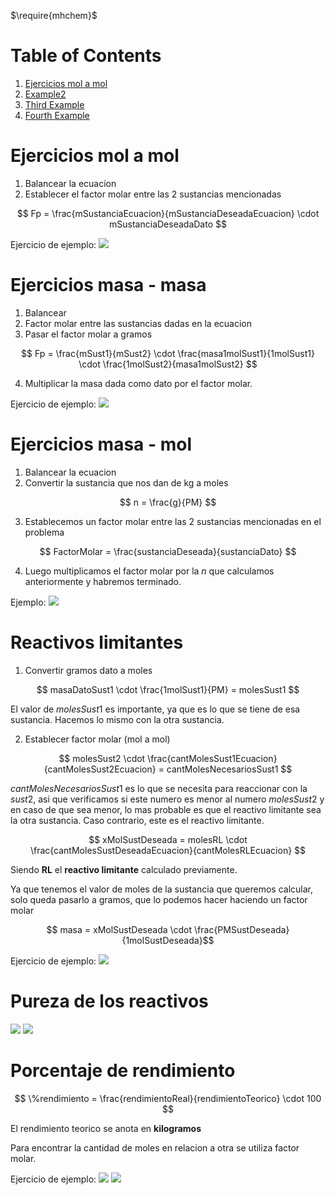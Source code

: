 $\require{mhchem}$

# Table of Contents

1. [Ejercicios mol a mol](#example)
2. [Example2](#Reactivos-limitantes)
3. [Third Example](#third-example)
4. [Fourth Example](#fourth-examplehttpwwwfourthexamplecom)

# Ejercicios mol a mol

1. Balancear la ecuacion
1. Establecer el factor molar entre las 2 sustancias mencionadas

$$ Fp = \frac{mSustanciaEcuacion}{mSustanciaDeseadaEcuacion} \cdot mSustanciaDeseadaDato $$

Ejercicio de ejemplo:
![](https://cdn.discordapp.com/attachments/740619225730777250/773119043296821248/unknown.png)

# Ejercicios masa - masa

1. Balancear
1. Factor molar entre las sustancias dadas en la ecuacion
1. Pasar el factor molar a gramos

$$ Fp = \frac{mSust1}{mSust2} \cdot \frac{masa1molSust1}{1molSust1} \cdot \frac{1molSust2}{masa1molSust2} $$

4. Multiplicar la masa dada como dato por el factor molar.

Ejercicio de ejemplo: 
![](https://i.imgur.com/COYeeAX.png)

# Ejercicios masa - mol

1. Balancear la ecuacion
1. Convertir la sustancia que nos dan de kg a moles

$$ n = \frac{g}{PM} $$

3. Establecemos un factor molar entre las 2 sustancias mencionadas en el problema

$$ FactorMolar = \frac{sustanciaDeseada}{sustanciaDato} $$

4. Luego multiplicamos el factor molar por la $n$ que calculamos anteriormente y habremos terminado.

Ejemplo:
![](https://i.imgur.com/nRqyDlw.png)

# Reactivos limitantes

1. Convertir gramos dato a moles

$$ masaDatoSust1 \cdot \frac{1molSust1}{PM} = molesSust1 $$

El valor de $molesSust1$ es importante, ya que es lo que se tiene de esa sustancia.
Hacemos lo mismo con la otra sustancia.

2. Establecer factor molar (mol a mol)

$$ molesSust2 \cdot \frac{cantMolesSust1Ecuacion}{cantMolesSust2Ecuacion} = cantMolesNecesariosSust1 $$

$cantMolesNecesariosSust1$ es lo que se necesita para reaccionar con la $sust2$, asi que verificamos si este numero es menor al numero $molesSust2$ y en caso de que sea menor, lo mas probable es que el reactivo limitante sea la otra sustancia. Caso contrario, este es el reactivo limitante.

$$ xMolSustDeseada = molesRL \cdot \frac{cantMolesSustDeseadaEcuacion}{cantMolesRLEcuacion} $$

Siendo **RL** el **reactivo limitante** calculado previamente.

Ya que tenemos el valor de moles de la sustancia que queremos calcular, solo queda pasarlo a gramos, que lo podemos hacer haciendo un factor molar

$$ masa =  xMolSustDeseada \cdot \frac{PMSustDeseada}{1molSustDeseada}$$

Ejercicio de ejemplo: 
![](https://i.imgur.com/zlOxnB6.png)

# Pureza de los reactivos

![](https://i.imgur.com/AIUJqrD.png)
![](https://i.imgur.com/UJgPz3P.png)

# Porcentaje de rendimiento

$$ \%rendimiento = \frac{rendimientoReal}{rendimientoTeorico} \cdot 100 $$

El rendimiento teorico se anota en **kilogramos**

Para encontrar la cantidad de moles en relacion a otra se utiliza factor molar.

Ejercicio de ejemplo:
![](https://i.imgur.com/Nz8Yr0O.png)
![](https://i.imgur.com/Bz1rpGT.png)
